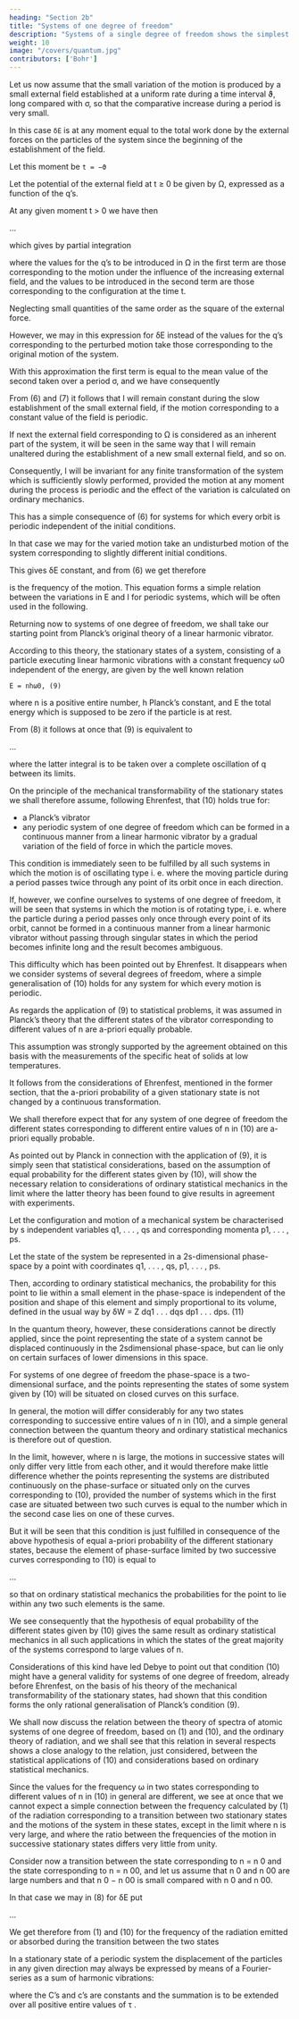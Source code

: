 ```yaml
---
heading: "Section 2b"
title: "Systems of one degree of freedom"
description: "Systems of a single degree of freedom shows the simplest illustration of the principles in section 1"
weight: 10
image: "/covers/quantum.jpg"
contributors: ['Bohr']
---
```



Let us now assume that the small variation of the motion is produced by a small external field established at a uniform rate during a time interval ϑ, long compared with σ, so that the comparative increase during a period is very small. 

In this case `δE` is at any moment equal to the total work done by the external forces on the particles of the system since the beginning of the establishment of the field. 

Let this moment be `t = −ϑ`

Let the potential of the external field at t ≥ 0 be given by Ω, expressed as a function of the q’s. 

At any given moment t > 0 we have then

<!-- δE = −
Z 0
−ϑ
ϑ + t
ϑ
Xs
1
∂Ω
∂qk
q˙k dt −
Z t
0
Xs
1
∂Ω
∂qk
q˙k dt, -->

...

which gives by partial integration

<!-- δE =
1
ϑ
Z 0
−ϑ
Ω dt − Ωt
, -->

where the values for the q’s to be introduced in Ω in the first term are those corresponding to the motion under the influence of the increasing external field, and the values to be introduced in the second term are those corresponding to the configuration at the time t.

Neglecting small quantities of the same order as the square of the external force. 

However, we may in this expression for δE instead of the values for the q’s corresponding to the perturbed motion take those corresponding to the original motion of the system.

With this approximation the first term is equal to the mean value of the second taken over a period σ, and we have consequently 

<!-- Z σ
0
δE dt = 0. (7)
19 -->

From (6) and (7) it follows that I will remain constant during the slow establishment of the small external field, if the motion corresponding to a constant value  of the field is periodic. 

If next the external field corresponding to Ω is considered as an inherent part of the system, it will be seen in the same way that I will remain unaltered during the establishment of a new small external field, and so on. 

Consequently, I will be invariant for any finite transformation of the system which is sufficiently slowly performed, provided the motion at any moment during the process is periodic and the effect of the variation is calculated on ordinary mechanics.

<!-- Before we proceed to the applications of this result we shall mention  -->

This has a simple consequence of (6) for systems for which every orbit is periodic independent of the initial conditions. 

In that case we may for the varied motion take an undisturbed motion of the system corresponding to slightly different initial conditions.

This gives δE constant, and from (6) we get therefore

<!-- δE = ω δI, (8)
where ω =
1
σ -->

is the frequency of the motion. This equation forms a simple relation between the variations in E and I for periodic systems, which will be often used in the following.

Returning now to systems of one degree of freedom, we shall take our starting point from Planck’s original theory of a linear harmonic vibrator. 

According to this theory, the stationary states of a system, consisting of a particle executing linear harmonic vibrations with a constant frequency ω0 independent of the energy, are given by the well known relation

```
E = nhω0, (9)
```

where n is a positive entire number, h Planck’s constant, and E the total energy which is supposed to be zero if the particle is at rest.

From (8) it follows at once that (9) is equivalent to

<!-- I =
Z σ
0
pq dt ˙ =
Z
p dq = nh, (10) -->
...

where the latter integral is to be taken over a complete oscillation of q between its limits. 

On the principle of the mechanical transformability of the stationary states we shall therefore assume, following Ehrenfest, that (10) holds true for:
- a Planck’s vibrator
- any periodic system of one degree of freedom which can be formed in a continuous manner from a linear harmonic vibrator by a gradual variation of the field of force in which the particle moves.

This condition is immediately seen to be fulfilled by all such systems in which the motion is of oscillating type i. e. where the moving particle during a period passes twice through any point of its orbit once in each direction. 

If, however, we confine ourselves to systems of one degree of freedom, it  will be seen that systems in which the motion is of rotating type, i. e. where the particle during a period passes only once through every point of its orbit, cannot be formed in a continuous manner from a linear harmonic vibrator without passing through singular states in which the period becomes infinite long and the result becomes ambiguous. 

This difficulty which has been pointed out by Ehrenfest. It disappears when we consider systems of several degrees of freedom, where a simple generalisation of (10) holds for any system for which every motion is periodic. 

As regards the application of (9) to statistical problems, it was assumed in Planck’s theory that the different states of the vibrator corresponding to different values of n are a-priori equally probable.

This assumption was strongly supported by the agreement obtained on this basis with the measurements of the specific heat of solids at low temperatures.

It follows from the considerations of Ehrenfest, mentioned in the former section, that the a-priori probability of a given stationary state is not changed by a continuous transformation.

We shall therefore expect that for any system of one degree of freedom the different states corresponding to different entire values of n in (10) are a-priori equally probable.

As pointed out by Planck in connection with the application of (9), it is simply seen that statistical considerations, based on the assumption of equal probability for the different states given by (10), will show the necessary relation to considerations of ordinary statistical mechanics in the limit where the latter theory has been found to give results in agreement with experiments. 

Let the configuration and motion of a mechanical system be characterised by s independent variables q1, . . . , qs and corresponding momenta p1, . . . , ps.

Let the state of the system be represented in a 2s-dimensional phase-space by a point with coordinates q1, . . . , qs, p1, . . . , ps. 

Then, according to ordinary statistical mechanics, the probability for this point to lie within a small element in the phase-space is independent of the position and shape of this element and simply proportional to its volume, defined in the usual way by
δW = Z dq1 . . . dqs dp1 . . . dps. (11)

In the quantum theory, however, these considerations cannot be directly applied, since the point representing the state of a system cannot be displaced continuously in the 2sdimensional phase-space, but can lie only on certain surfaces of lower dimensions in this space. 

For systems of one degree of freedom the phase-space is a two-dimensional surface, and the points representing the states of some system given by (10) will be situated on closed curves on this surface. 

In general, the motion will differ considerably
for any two states corresponding to successive entire values of n in (10), and a simple general connection between the quantum theory and ordinary statistical mechanics is therefore out of question. 

In the limit, however, where n is large, the motions in successive states will only differ very little from each other, and it would therefore make little difference whether the points representing the systems are distributed continuously on the phase-surface or situated only on the curves corresponding to (10), provided the number of systems which in the first case are situated between two such curves is equal to the number which in the second case lies on one of these curves. 

But it will be seen that this condition is just fulfilled in consequence of the above hypothesis of equal a-priori probability of the different stationary states, because the element of phase-surface limited by two successive curves corresponding to (10) is equal to

<!-- δW =
Z
dp dq =
Z
p dq
n
−
Z
p dq
n−1
= In − In−1 = h,
(12) -->

...

so that on ordinary statistical mechanics the probabilities for the point to lie within any two such elements is the same. 

We see consequently that the hypothesis of equal probability of the different states given by (10) gives the same result as ordinary statistical mechanics in all such applications in which the states of the great majority of the systems correspond to large values of n. 

Considerations of this kind have led Debye to point out that condition (10) might have a general validity for systems of one degree of freedom, already before Ehrenfest, on the basis of his theory of the mechanical transformability of the stationary states, had shown
that this condition forms the only rational generalisation of Planck’s condition (9).

<!-- 1
) P. Debye, Wolfskehl-Vortrag. G¨ottingen 1913. -->

We shall now discuss the relation between the theory of spectra of atomic systems of one degree of freedom, based on (1) and (10), and the ordinary theory of radiation, and we shall see that this relation in several respects shows a close analogy to the relation, just considered, between the statistical applications of (10) and considerations based on ordinary statistical mechanics. 

Since the values for the frequency ω in two states corresponding to different values of n in (10)
in general are different, we see at once that we cannot expect a simple connection between the frequency calculated by (1) of the radiation corresponding to a transition between two stationary states and the motions of the system in these states, except in the limit where n is very large, and where the ratio between the frequencies of the motion in successive
stationary states differs very little from unity.

Consider now a transition between the state corresponding to n = n 0 and the state corresponding to n = n 00, and let us assume that n 0 and n 00 are large numbers and that n 0 − n 00 is small compared with n
0 and n 00. 

In that case we may in (8) for δE put

...
<!-- E
0 − E
00 and for δI put I
0 − I
00, and  -->

We get therefore from (1) and (10) for the frequency of the radiation emitted or absorbed during the transition between the two states 

<!-- ν =
1
h
(E
0 − E
00) = ω
h
(I
0 − I
00) = (n
0 − n
00)ω. (13) -->

In a stationary state of a periodic system the displacement of the particles in any given direction may always be expressed by means of a Fourier-series as a sum of harmonic vibrations:

<!-- ξ =
XCτ cos 2π(τωt + cτ ), (14) -->

where the C’s and c’s are constants and the summation is
to be extended over all positive entire values of τ . 

